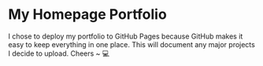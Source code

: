<h1>My Homepage Portfolio</h1>
<p>I chose to deploy my portfolio to GitHub Pages because GitHub makes it easy to keep everything in one place. This will document any major projects I decide to upload. Cheers ~  💻 <p>

